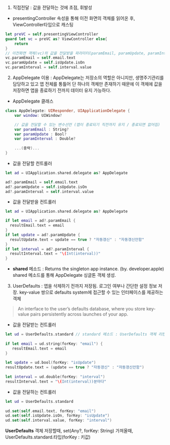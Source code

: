 1. 직접전달 : 값을 전달하는 것에 초점, 휘발성

- presentingController 속성을 통해 이전 화면의 객체를 읽어온 후, ViewController타입으로 캐스팅

```Swift
let preVC = self.presentingViewController
guard let vc = preVC as? ViewController else{
    return
}
// 이전화면 객체(vc)의 값을 전달받을 파라미터(paramEmail, paramUpdate, paramInterval)에 전달할 값을 세팅한다.
vc.paramEmail = self.email.text
vc.paramUpdate = self.isUpdate.isOn
vc.paramInterval = self.interval.value
```

2. AppDelegate 이용 : AppDelegate는 저장소의 역할은 아니지만, 생명주기관리를 담당하고 있고 앱 전체를 통틀어 단 하나의 객체만 
존재하기 때문에 이 객체에 값을 저장하면 앱을 종료하기 전까지 데이터 유지 가능하다.
        
- AppDelegate 클래스
```Swift
class AppDelegate: UIResponder, UIApplicationDelegate {
    var window: UIWindow?

    // 값을 전달할 수 있는 변수선언 (앱이 종료되기 직전까지 유지 / 종료되면 없어짐)
    var paramEmail : String?
    var paramUpdate : Bool?
    var paramInterval : Double?
    
    ...(중략)...
}
```
- 값을 전달할 컨트롤러
```Swift
let ad = UIApplication.shared.delegate as? AppDelegate

ad?.paramEmail = self.email.text
ad?.paramUpdate = self.isUpdate.isOn
ad?.paramInterval = self.interval.value
```
- 값을 전달받을 컨트롤러
```Swift
let ad = UIApplication.shared.delegate as? AppDelegate

if let email = ad?.paramEmail {
  resultEmail.text = email
}
if let update = ad?.paramUpdate {
  resultUpdate.text = update == true ? "자동갱신" : "자동갱신안함"
}
if let interval = ad?.paramInterval {
  resultInterval.text = "\(Int(interval))"
}
```
- __shared__ 메소드
: Returns the singleton app instance. (by. developer.apple) shared 메소드를 통해 AppDelegate 싱글톤 객체 생성.

3. UserDefaults : 앱을 삭제하기 전까지 저장됨. 로그인 여부나 간단한 설정 정보 저장. 
key-value 쌍으로 defaults system에 접근할 수 있는 인터페이스를 제공하는 객체
> An interface to the user’s defaults database, 
> where you store key-value pairs persistently across launches of your app.

- 값을 전달받는 컨트롤러
```Swift
let ud = UserDefaults.standard // standard 메소드 : UserDefaults 객체 리턴
        
if let email = ud.string(forKey: "email") {
   resultEmail.text = email
}
   
let update = ud.bool(forKey: "isUpdate")
resultUpdate.text = (update == true ? "자동갱신" : "자동갱신안함")
        
let interval = ud.double(forKey: "interval")
resultInterval.text = "\(Int(interval))분마다"
```
- 값을 전달하는 컨트롤러
```Swift
let ud = UserDefaults.standard
        
ud.set(self.email.text, forKey: "email")
ud.set(self.isUpdate.isOn, forKey: "isUpdate")
ud.set(self.interval.value, forKey: "interval")
```
__UserDefaults__ 객체
저장할때, set(Any?, forKey: String)
가져올때, UserDefaults.standard.타입(forKey : 키값)
